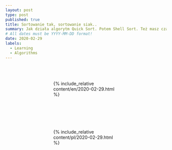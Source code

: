 ```yaml
---
layout: post
type: post
published: true
title: Sortowanie tak, sortowanie siak..
summary: Jak działa algorytm Quick Sort. Potem Shell Sort. Też masz czasami dość tego, że musisz znać działanie każdego z algorytmów sortowania? Nie chcesz analizować dokumentacji ze sławnej wikipedii tylko na podstawie praktyki zacząć pisać kod? Jest na szczęście sposób, który pozwoli szybko przypomnieć(albo zrozumieć) mechanizm sortowania bez wnikania w jakieś wikipedie - taniec!
# All dates must be YYYY-MM-DD format!
date: 2020-02-29
labels:
  - Learning
  - Algorithms
---
```


<div class="ui top attached tabular menu">
  <span class="iconify icon-30" data-icon="pixelarticons:code" style="color: white; margin: auto 15px;"></span>

<a class="item active" data-tab="first"><span class="iconify icon-20" data-icon="twemoji:flag-england"></span></a>
<a class="item" data-tab="second"><span class="iconify icon-20" data-icon="emojione-v1:flag-for-poland"></span></a>

</div>

<!--
****************************************
ENGLISH TAB
****************************************
-->
<div class="ui bottom attached tab segment active mb-5" data-tab="first" style="padding: 50px 150px;">
  {% include_relative content/en/2020-02-29.html %}
</div>

<!--
****************************************
POLISH TAB
****************************************
-->
<div class="ui bottom attached tab segment mb-5" data-tab="second" style="padding: 50px 150px;">
  {% include_relative content/pl/2020-02-29.html %}
</div>

